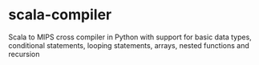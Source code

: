 # scala-compiler
Scala to MIPS cross compiler in Python with support for basic data types, conditional statements, looping
statements, arrays, nested functions and recursion
